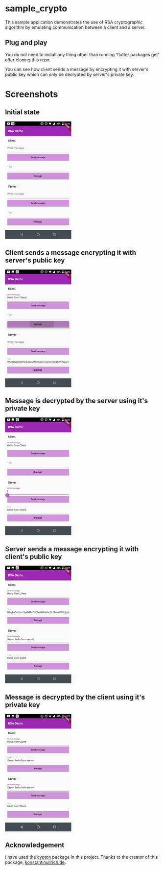 # sample_crypto

This sample application demonstrates the use of RSA cryptographic algorithm by emulating communication between a client and a server.

## Plug and play

You do not need to install any thing other than running 'flutter packages get' after cloning this repo. 

You can see how client sends a message by encrypting it with server's public key which can only be decrypted by server's private key.

# Screenshots

## Initial state
![](images/1.jpg)
## Client sends a message encrypting it with server's public key
![](images/2.jpg)
## Message is decrypted by the server using it's private key
![](images/3.jpg)
## Server sends a message encrypting it with client's public key
![](images/4.jpg)
## Message is decrypted by the client using it's private key
![](images/5.jpg)

## Acknowledgement

I have used the [cypton](https://pub.dev/packages/crypton/example) package in this project. Thanks to the creator of this package, [konstantinullrich.de](https://pub.dev/publishers/konstantinullrich.de/packages).